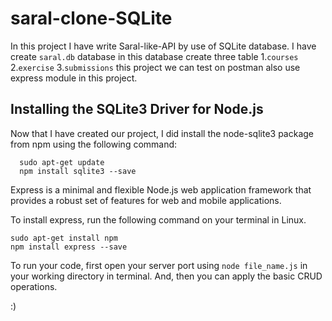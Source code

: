 # saral-clone-SQLite

In this project I have write Saral-like-API by use of SQLite database. I have create `saral.db` database in this database create three table 1.`courses` 2.`exercise` 3.`submissions` this project we can test on postman also use express module in this project.

## Installing the SQLite3 Driver for Node.js
Now that I have created our project, I did install the node-sqlite3 package from npm using the following command:
```
  sudo apt-get update
  npm install sqlite3 --save
 ```
Express is a minimal and flexible Node.js web application framework that provides a robust set of features for web and mobile applications.

To install express, run the following command on your terminal in Linux.

```
sudo apt-get install npm
npm install express --save
```
To run your code, first open your server port using `node file_name.js` in your working directory in terminal. And, then you can apply the basic CRUD operations.

:)
